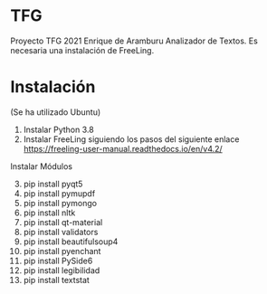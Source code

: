 # TFG
Proyecto TFG 2021 Enrique de Aramburu
Analizador de Textos. Es necesaria una instalación de FreeLing.

# Instalación

(Se ha utilizado Ubuntu)

1. Instalar Python 3.8
2. Instalar FreeLing siguiendo los pasos del siguiente enlace https://freeling-user-manual.readthedocs.io/en/v4.2/

Instalar Módulos

3. pip install pyqt5
4. pip install pymupdf
5. pip install pymongo
6. pip install nltk
7. pip install qt-material
8. pip install validators
9. pip install beautifulsoup4
10. pip install pyenchant
11. pip install PySide6
12. pip install legibilidad
13. pip install textstat
